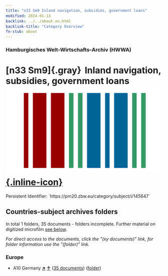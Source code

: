 ```yaml
---
title: "n33 Sm9 Inland navigation, subsidies, government loans"
modified: 2024-01-13
backlink: ../../about.en.html
backlink-title: "Category Overview"
fn-stub: about
---
```


### Hamburgisches Welt-Wirtschafts-Archiv (HWWA)

# [n33 Sm9]{.gray}&#8201; Inland navigation, subsidies, government loans &#160; [![Wikidata](/images/Wikidata-logo.svg "Wikidata"){.inline-icon}](http://www.wikidata.org/entity/Q104711213)

<div class="hint">Persistent Identifier: `https://pm20.zbw.eu/category/subject/i/145647`</div>







## Countries-subject archives folders







In total 1 folders, 35 documents - folders incomplete. Further material on digitized microfilm [see below](#filmsections).

_For direct access to the documents, click the "(xy documents)" link, for folder information use the "(folder)" link._



### Europe

- A10 Germany [**&nearr;**](../../../geo/i/126128/about.en.html "Germany (all folders)") [**&uarr;**](../../../geo/about.en.html#A10 "Country category system") (<a href="https://pm20.zbw.eu/iiifview/folder/sh/126128,145647" title="about: Germany : Inland navigation, subsidies, government loans" target="_blank">35 documents</a>) ([folder](../../../../folder/sh/1261xx/126128/1456xx/145647/about.en.html))



<a id="filmsections" />













